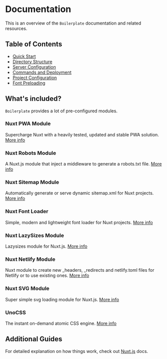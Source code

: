 # Documentation

This is an overview of the `Boilerplate` documentation and related resources.

## Table of Contents

- [Quick Start](quick-start.md)
- [Directory Structure](directory-structure.md)
- [Server Configuration](server-configuration.md)
- [Commands and Deployment](commands-and-deployment.md)
- [Project Configuration](project-configuration.md)
- [Font Preloading](font-preloading.md)

## What's included?

`Boilerplate` provides a lot of pre-configured modules.

### Nuxt PWA Module

Supercharge Nuxt with a heavily tested, updated and stable PWA solution. [More info](https://github.com/nuxt-community/pwa-module)

### Nuxt Robots Module

A Nuxt.js module that inject a middleware to generate a robots.txt file. [More info](https://github.com/nuxt-community/robots-module)

### Nuxt Sitemap Module

Automatically generate or serve dynamic sitemap.xml for Nuxt projects. [More info](https://github.com/nuxt-community/sitemap-module)

### Nuxt Font Loader

Simple, modern and lightweight font loader for Nuxt projects. [More info](https://github.com/ivodolenc/nuxt-font-loader)

### Nuxt LazySizes Module

Lazysizes module for Nuxt.js. [More info](https://github.com/ivodolenc/nuxt-lazysizes)

### Nuxt Netlify Module

Nuxt module to create new \_headers, \_redirects and netlify.toml files for Netlify or to use existing ones. [More info](https://github.com/nuxt-community/netlify-files-module)

### Nuxt SVG Module

Super simple svg loading module for Nuxt.js. [More info](https://github.com/nuxt-community/svg-module)

### UnoCSS

The instant on-demand atomic CSS engine. [More info](https://github.com/unocss/unocss)

## Additional Guides

For detailed explanation on how things work, check out [Nuxt.js](https://nuxtjs.org/) docs.
